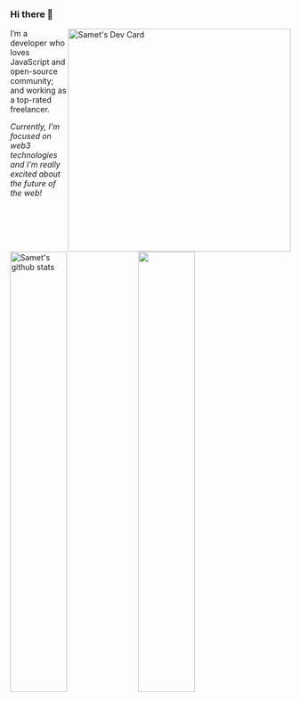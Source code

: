 ### Hi there 👋

<a href="https://app.daily.dev/sametcodes"><img src="https://api.daily.dev/devcards/7c46d769372b4cf9a375b21eb0f13c6e.png?r=34r" width="400" align="right" alt="Samet's Dev Card"/></a>

I’m a developer who loves JavaScript and open-source community; and working as a top-rated freelancer.

*Currently, I'm focused on web3 technologies and I'm really excited about the future of the web!*

<img width="45%" src="https://github-readme-stats.vercel.app/api/top-langs/?username=sametcodes&layout=compact">
<a href="https://github.com/sametcodes">
  <img width="45%" align="left" alt="Samet's github stats" src="https://github-readme-stats.vercel.app/api?username=sametcodes&show_icons=true&hide_border=true" />
</a>
